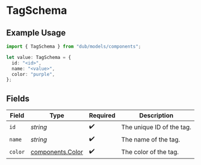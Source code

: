 # TagSchema

## Example Usage

```typescript
import { TagSchema } from "dub/models/components";

let value: TagSchema = {
  id: "<id>",
  name: "<value>",
  color: "purple",
};
```

## Fields

| Field                                                | Type                                                 | Required                                             | Description                                          |
| ---------------------------------------------------- | ---------------------------------------------------- | ---------------------------------------------------- | ---------------------------------------------------- |
| `id`                                                 | *string*                                             | :heavy_check_mark:                                   | The unique ID of the tag.                            |
| `name`                                               | *string*                                             | :heavy_check_mark:                                   | The name of the tag.                                 |
| `color`                                              | [components.Color](../../models/components/color.md) | :heavy_check_mark:                                   | The color of the tag.                                |